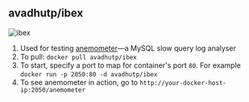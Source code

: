 ## avadhutp/ibex
![ibex](http://dockeri.co/image/avadhutp/ibex)

1. Used for testing [anemometer](https://github.com/box/Anemometer)—a MySQL slow query log analyser
2. To pull: `docker pull avadhutp/ibex`
3. To start, specify a port to map for container's port `80`. For example `docker run -p 2050:80 -d avadhutp/ibex`
4. To see anemometer in action, go to `http://your-docker-host-ip:2050/anemometer`
